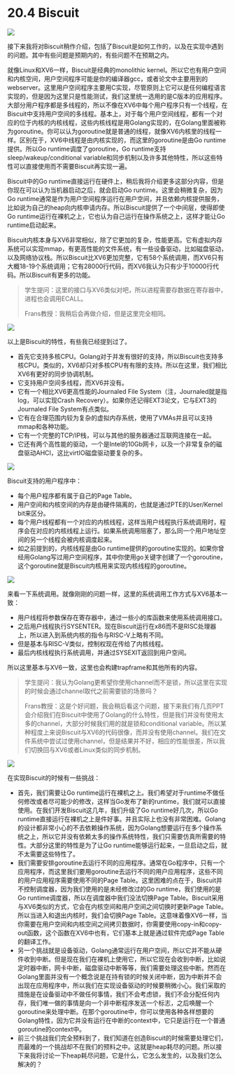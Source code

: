 # 20.4 Biscuit

![](<../.gitbook/assets/image (80).png>)

接下来我将对Biscuit稍作介绍，包括了Biscuit是如何工作的，以及在实现中遇到的问题。其中有些问题是预期内的，有些问题不在预期之内。

就像Linux和XV6一样，Biscuit是经典的monolithic kernel。所以它也有用户空间和内核空间，用户空间程序可能是你的编译器gcc，或者论文中主要用到的webserver。这里用户空间程序主要用C实现，尽管原则上它可以是任何编程语言实现的，但是因为这里只是性能测试，我们这里统一选用的是C版本的应用程序。大部分用户程序都是多线程的，所以不像在XV6中每个用户程序只有一个线程，在Biscuit中支持用户空间的多线程。基本上，对于每个用户空间线程，都有一个对应的位于内核的内核线程，这些内核线程是用Golang实现的，在Golang里面被称为goroutine。你可以认为goroutine就是普通的线程，就像XV6内核里的线程一样。区别在于，XV6中线程是由内核实现的，而这里的goroutine是由Go runtime提供。所以Go runtime调度了goroutine，Go runtime支持sleep/wakeup/conditional variable和同步机制以及许多其他特性，所以这些特性可以直接使用而不需要Biscuit再实现一遍。

Biscuit中的Go runtime直接运行在硬件上，稍后我将介绍更多这部分内容，但是你现在可以认为当机器启动之后，就会启动Go runtime。这里会稍微复杂，因为Go runtime通常是作为用户空间程序运行在用户空间，并且依赖内核提供服务，比如说为自己的heap向内核申请内存。所以Biscuit提供了一个中间层，使得即使Go runtime运行在裸机之上，它也认为自己运行在操作系统之上，这样才能让Go runtime启动起来。

Biscuit内核本身与XV6非常相似，除了它更加的复杂，性能更高。它有虚拟内存系统可以实现mmap，有更高性能的文件系统，有一些设备驱动，比如磁盘驱动，以及网络协议栈。所以Biscuit比XV6更加完整，它有58个系统调用，而XV6只有大概18-19个系统调用；它有28000行代码，而XV6我认为只有少于10000行代码。所以Biscuit有更多的功能。

> 学生提问：这里的接口与XV6类似对吧，所以进程需要存数据在寄存器中，进程也会调用ECALL。
>
> Frans教授：我稍后会再做介绍，但是这里完全相同。

![](<../.gitbook/assets/image (153).png>)

以上是Biscuit的特性，有些我已经提到过了。

* 首先它支持多核CPU。Golang对于并发有很好的支持，所以Biscuit也支持多核CPU。类似的，XV6却只对多核CPU有有限的支持。所以在这里，我们相比XV6有更好的同步协调机制。
* 它支持用户空间多线程，而XV6并没有。
* 它有一个相比XV6更高性能的Journaled File System（注，Journaled就是指log，可以实现Crash Recovery）。如果你还记得EXT3论文，它与EXT3的Journaled File System有点类似。
* 它有在合理范围内较为复杂的虚拟内存系统，使用了VMAs并且可以支持mmap和各种功能。
* 它有一个完整的TCP/IP栈，可以与其他的服务器通过互联网连接在一起。
* 它还有两个高性能的驱动，一个是Intel的10Gb网卡，以及一个非常复杂的磁盘驱动AHCI，这比virtIO磁盘驱动要复杂的多。

![](<../.gitbook/assets/image (125).png>)

Biscuit支持的用户程序中：

* 每个用户程序都有属于自己的Page Table。
* 用户空间和内核空间的内存是由硬件隔离的，也就是通过PTE的User/Kernel bit来区分。
* 每个用户线程都有一个对应的内核线程，这样当用户线程执行系统调用时，程序会在对应的内核线程上运行。如果系统调用阻塞了，那么同一个用户地址空间的另一个线程会被内核调度起来。
* 如之前提到的，内核线程是由Go runtime提供的goroutine实现的。如果你曾经用Golang写过用户空间程序，其中你使用go关键字创建了一个goroutine，这个goroutine就是Biscuit内核用来实现内核线程的goroutine。

![](<../.gitbook/assets/image (150).png>)

来看一下系统调用。就像刚刚的问题一样，这里的系统调用工作方式与XV6基本一致：

* 用户线程将参数保存在寄存器中，通过一些小的库函数来使用系统调用接口。
* 之后用户线程执行SYSENTER。现在Biscuit运行在x86而不是RISC处理器上，所以进入到系统内核的指令与RISC-V上略有不同。
* 但是基本与RISC-V类似，控制权现在传给了内核线程。
* 最后内核线程执行系统调用，并通过SYSEXIT返回到用户空间。

所以这里基本与XV6一致，这里也会构建trapframe和其他所有的内容。

> 学生提问：我认为Golang更希望你使用channel而不是锁，所以这里在实现的时候会通过channel取代之前需要锁的场景吗？
>
> Frans教授：这是个好问题，我会稍后看这个问题，接下来我们有几页PPT会介绍我们在Biscuit中使用了Golang的什么特性，但是我们并没有使用太多的channel，大部分时候我们用的就是锁和conditional variable。所以某种程度上来说Biscuit与XV6的代码很像，而并没有使用channel。我们在文件系统中尝试过使用channel，但是结果并不好，相应的性能很差，所以我们切换回与XV6或者Linux类似的同步机制。

![](<../.gitbook/assets/image (151).png>)

在实现Biscuit的时候有一些挑战：

* 首先，我们需要让Go runtime运行在裸机之上。我们希望对于runtime不做任何修改或者尽可能少的修改，这样当Go发布了新的runtime，我们就可以直接使用。在我们开发Biscuit这几年，我们升级了Go runtime好几次，所以Go runtime直接运行在裸机之上是件好事。并且实际上也没有非常困难。Golang的设计都非常小心的不去依赖操作系统，因为Golang想要运行在多个操作系统之上，所以它并没有依赖太多的操作系统特性，我们只需要仿真所需要的特性。大部分这里的特性是为了让Go runtime能够运行起来，一旦启动之后，就不太需要这些特性了。
* 我们需要安排goroutine去运行不同的应用程序。通常在Go程序中，只有一个应用程序，而这里我们要用goroutine去运行不同的用户应用程序，这些不同的用户应用程序需要使用不同的Page Table。这里困难的点在于，Biscuit并不控制调度器，因为我们使用的是未经修改过的Go runtime，我们使用的是Go runtime调度器，所以在调度器中我们没法切换Page Table。Biscuit采用与XV6类似的方式，它会在内核空间和用户空间之间切换时更新Page Table。所以当进入和退出内核时，我们会切换Page Table。这意味着像XV6一样，当你需要在用户空间和内核空间之间拷贝数据时，你需要使用copy-in和copy-out函数，这个函数在XV6中也有，它们基本上就是通过软件完成Page Table的翻译工作。
* 另一个挑战就是设备驱动，Golang通常运行在用户空间，所以它并不能从硬件收到中断。但是现在我们在裸机上使用它，所以它现在会收到中断，比如说定时器中断，网卡中断，磁盘驱动中断等等，我们需要处理这些中断。然而在Golang里面并没有一个概念说是在持有锁的时候关闭中断，因为中断并不会出现在应用程序中，所以我们在实现设备驱动的时候要稍微小心。我们采取的措施是在设备驱动中不做任何事情，我们不会考虑锁，我们不会分配任何内存，我们唯一做的事情是向一个非中断程序发送一个标志，之后唤醒一个goroutine来处理中断。在那个goroutine中，你可以使用各种各样想要的Golang特性，因为它并没有运行在中断的context中，它只是运行在一个普通goroutine的context中。
* 前三个挑战我们完全预料到了，我们知道在创造Biscuit的时候需要处理它们，而最难的一个挑战却不在我们的预料之中。这就是heap耗尽的问题。所以接下来我将讨论一下heap耗尽问题，它是什么，它怎么发生的，以及我们怎么解决的？
